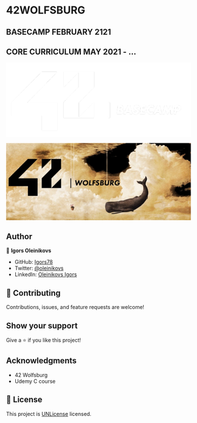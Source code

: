 # 42WOLFSBURG

## BASECAMP FEBRUARY 2121

## CORE CURRICULUM MAY 2021 - ...

![screenshot](42basecamp.png)

![screenshot](42wolfsburg.jpeg)

## Author

👤 **Igors Oleinikovs**

- GitHub: [Igors78](https://github.com/Igors78)
- Twitter: [@oleinikovs](https://twitter.com/oleinikovs)
- LinkedIn:
  [Oleinikovs Igors](https://www.linkedin.com/in/igors-oleinikovs-17a10958/)

## 🤝 Contributing

Contributions, issues, and feature requests are welcome!

## Show your support

Give a ⭐️ if you like this project!

## Acknowledgments

- 42 Wolfsburg
- Udemy C course

## 📝 License

This project is [UNLicense](./LICENSE) licensed.
